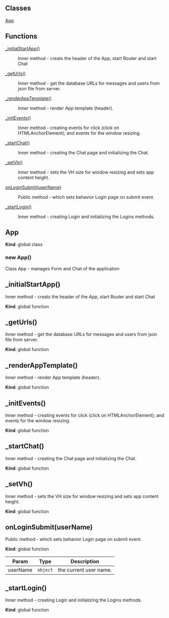 ## Classes

<dl>
<dt><a href="#App">App</a></dt>
<dd></dd>
</dl>

## Functions

<dl>
<dt><a href="#_initialStartApp">_initialStartApp()</a></dt>
<dd><p>Inner method - creats the header of the App, start Router and start Chat</p>
</dd>
<dt><a href="#_getUrls">_getUrls()</a></dt>
<dd><p>Inner method - get the database URLs for messages and users from json file from server.</p>
</dd>
<dt><a href="#_renderAppTemplate">_renderAppTemplate()</a></dt>
<dd><p>Inner method - render App template (header).</p>
</dd>
<dt><a href="#_initEvents">_initEvents()</a></dt>
<dd><p>Inner method - creating events for click (click on HTMLAnchorElement); and events for the window resizing.</p>
</dd>
<dt><a href="#_startChat">_startChat()</a></dt>
<dd><p>Inner method - creating the Chat page and initializing the Chat.</p>
</dd>
<dt><a href="#_setVh">_setVh()</a></dt>
<dd><p>Inner method - sets the VH size for window resizing and sets app content height.</p>
</dd>
<dt><a href="#onLoginSubmit(userName)">onLoginSubmit(userName)</a></dt>
<dd><p>Public method - which sets behavior Login page on submit event.</p>
</dd>
<dt><a href="#_startLogin">_startLogin()</a></dt>
<dd><p>Inner method - creating Login and initializing the Logins methods.</p>
</dd>
</dl>

<a name="App"></a>

## App
**Kind**: global class
<a name="new_App_new"></a>

### new App()
Class App - manages Form and Chat of the application

<a name="_initialStartApp"></a>

## _initialStartApp()
Inner method - creats the header of the App, start Router and start Chat

**Kind**: global function
<a name="_getUrls"></a>

## _getUrls()
Inner method - get the database URLs for messages and users from json file from server.

**Kind**: global function
<a name="_renderAppTemplate"></a>

## _renderAppTemplate()
Inner method - render App template (header).

**Kind**: global function
<a name="_initEvents"></a>

## _initEvents()
Inner method - creating events for click (click on HTMLAnchorElement); and events for the window resizing.

**Kind**: global function
<a name="_startChat"></a>

## _startChat()
Inner method - creating the Chat page and initializing the Chat.

**Kind**: global function
<a name="_setVh"></a>

## _setVh()
Inner method - sets the VH size for window resizing and sets app content height.

**Kind**: global function
<a name="onLoginSubmit(userName)"></a>

## onLoginSubmit(userName)
Public method - which sets behavior Login page on submit event.

**Kind**: global function

| Param | Type | Description |
| --- | --- | --- |
| userName | <code>object</code> | the current user name. |

<a name="_startLogin"></a>

## _startLogin()
Inner method - creating Login and initializing the Logins methods.

**Kind**: global function